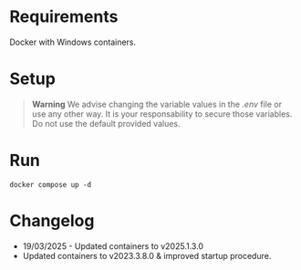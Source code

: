 # Requirements
Docker with Windows containers.

# Setup

> **Warning**
> We advise changing the variable values in the *.env* file or use any other way. It is your responsability to secure those variables.
> Do not use the default provided values.


# Run
```
docker compose up -d
```

# Changelog
- 19/03/2025 - Updated containers to v2025.1.3.0
- Updated containers to v2023.3.8.0 & improved startup procedure.